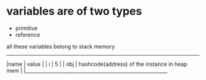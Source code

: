 <!-- class A{
    int a;
    public void show(){
        System.out.println("Hello");
    }
} -->

<!-- A obj // obj is reference not object coz in java objects are made in heap memory for that we use new keyword
A obj = new A() // constructor which allocates memory in heap
now obj is directly linked to that object in heap mem
obj.show() // accessing instance member function -->

# variables are of two types

* primitive 
* reference 

all these variables belong to stack memory
 __________________________________________________________
|name   |    value                                         |
|  i    |      5                                           |
| obj   |   hashcode(address) of the instance in heap mem  |
|__________________________________________________________
<!-- 
everytime we use new A() it will create an instance in heap and if we assign that to a
previously created reference then hashcode will be updated in stack -->

<!-- The previous object in heap is now ready for garbage collection -->
<!-- another way to destroy object is to use obj = null -->
